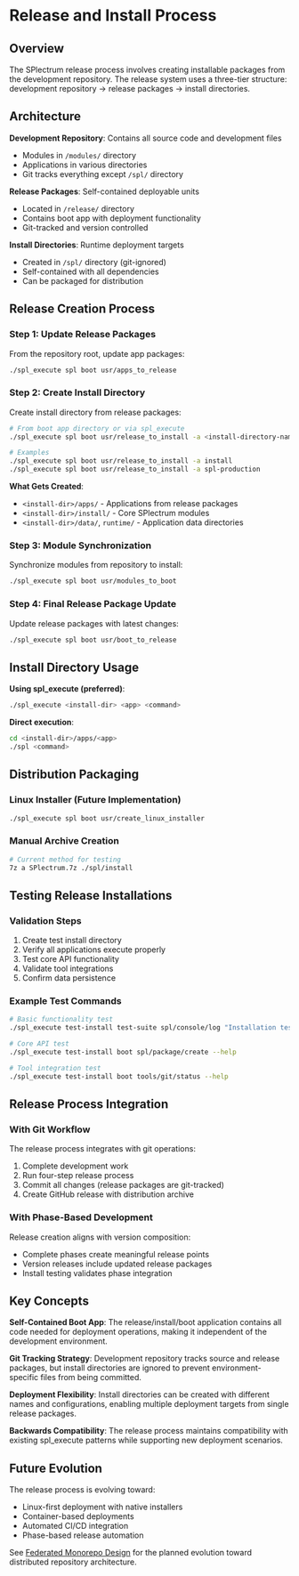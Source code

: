 # Release and Install Process

## Overview

The SPlectrum release process involves creating installable packages from the development repository. The release system uses a three-tier structure: development repository → release packages → install directories.

## Architecture

**Development Repository**: Contains all source code and development files
- Modules in `/modules/` directory
- Applications in various directories  
- Git tracks everything except `/spl/` directory

**Release Packages**: Self-contained deployable units
- Located in `/release/` directory
- Contains boot app with deployment functionality
- Git-tracked and version controlled

**Install Directories**: Runtime deployment targets  
- Created in `/spl/` directory (git-ignored)
- Self-contained with all dependencies
- Can be packaged for distribution

## Release Creation Process

### Step 1: Update Release Packages
From the repository root, update app packages:
```bash
./spl_execute spl boot usr/apps_to_release
```

### Step 2: Create Install Directory
Create install directory from release packages:
```bash
# From boot app directory or via spl_execute
./spl_execute spl boot usr/release_to_install -a <install-directory-name>

# Examples
./spl_execute spl boot usr/release_to_install -a install
./spl_execute spl boot usr/release_to_install -a spl-production
```

**What Gets Created**:
- `<install-dir>/apps/` - Applications from release packages
- `<install-dir>/install/` - Core SPlectrum modules  
- `<install-dir>/data/`, `runtime/` - Application data directories

### Step 3: Module Synchronization
Synchronize modules from repository to install:
```bash
./spl_execute spl boot usr/modules_to_boot
```

### Step 4: Final Release Package Update
Update release packages with latest changes:
```bash
./spl_execute spl boot usr/boot_to_release  
```

## Install Directory Usage

**Using spl_execute (preferred)**:
```bash
./spl_execute <install-dir> <app> <command>
```

**Direct execution**:
```bash
cd <install-dir>/apps/<app>
./spl <command>
```

## Distribution Packaging

### Linux Installer (Future Implementation)
```bash
./spl_execute spl boot usr/create_linux_installer
```

### Manual Archive Creation
```bash
# Current method for testing
7z a SPlectrum.7z ./spl/install
```

## Testing Release Installations

### Validation Steps
1. Create test install directory
2. Verify all applications execute properly
3. Test core API functionality  
4. Validate tool integrations
5. Confirm data persistence

### Example Test Commands
```bash
# Basic functionality test
./spl_execute test-install test-suite spl/console/log "Installation test"

# Core API test  
./spl_execute test-install boot spl/package/create --help

# Tool integration test
./spl_execute test-install boot tools/git/status --help
```

## Release Process Integration

### With Git Workflow
The release process integrates with git operations:
1. Complete development work
2. Run four-step release process
3. Commit all changes (release packages are git-tracked)
4. Create GitHub release with distribution archive

### With Phase-Based Development
Release creation aligns with version composition:
- Complete phases create meaningful release points
- Version releases include updated release packages
- Install testing validates phase integration

## Key Concepts

**Self-Contained Boot App**: The release/install/boot application contains all code needed for deployment operations, making it independent of the development environment.

**Git Tracking Strategy**: Development repository tracks source and release packages, but install directories are ignored to prevent environment-specific files from being committed.

**Deployment Flexibility**: Install directories can be created with different names and configurations, enabling multiple deployment targets from single release packages.

**Backwards Compatibility**: The release process maintains compatibility with existing spl_execute patterns while supporting new deployment scenarios.

## Future Evolution

The release process is evolving toward:
- Linux-first deployment with native installers
- Container-based deployments  
- Automated CI/CD integration
- Phase-based release automation

See [Federated Monorepo Design](./federated-monorepo-design.md) for the planned evolution toward distributed repository architecture.